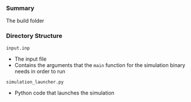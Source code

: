 ### Summary
The build folder

### Directory Structure
`input.inp`
- The input file
- Contains the arguments that the `main` function for the simulation binary needs in order to run

`simulation_launcher.py`
- Python code that launches the simulation